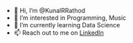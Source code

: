 - 👋 Hi, I’m @KunalRRathod
- 👀 I’m interested in Programming, Music 
- 🌱 I’m currently learning Data Science
- 📫 Reach out to me on [LinkedIn](https://www.linkedin.com/in/kunal-rathod-3b7807105/)


